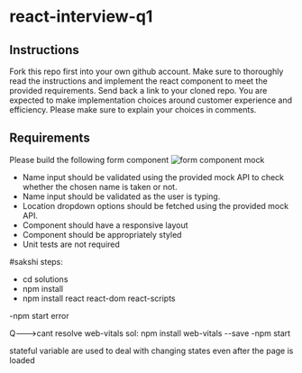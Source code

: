 # react-interview-q1

## Instructions

Fork this repo first into your own github account. Make sure to thoroughly read the instructions and implement the react component to meet the provided requirements. Send back a link to your cloned repo. You are expected to make implementation choices around customer experience and efficiency. Please make sure to explain your choices in comments.

## Requirements

Please build the following form component
![form component mock](./mock.png)

* Name input should be validated using the provided mock API to check whether the chosen name is taken or not.
* Name input should be validated as the user is typing.
* Location dropdown options should be fetched using the provided mock API.
* Component should have a responsive layout
* Component should be appropriately styled
* Unit tests are not required



#sakshi steps:
- cd solutions
- npm install
- npm install react react-dom react-scripts

-npm start error

Q--->cant resolve web-vitals 
sol: npm install web-vitals --save
-npm start

stateful variable are used to deal with changing states even after the page is loaded
